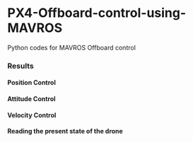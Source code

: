 # PX4-Offboard-control-using-MAVROS
Python codes for MAVROS Offboard control

### Results

#### Position Control


#### Attitude Control


#### Velocity Control


#### Reading the present state of the drone
